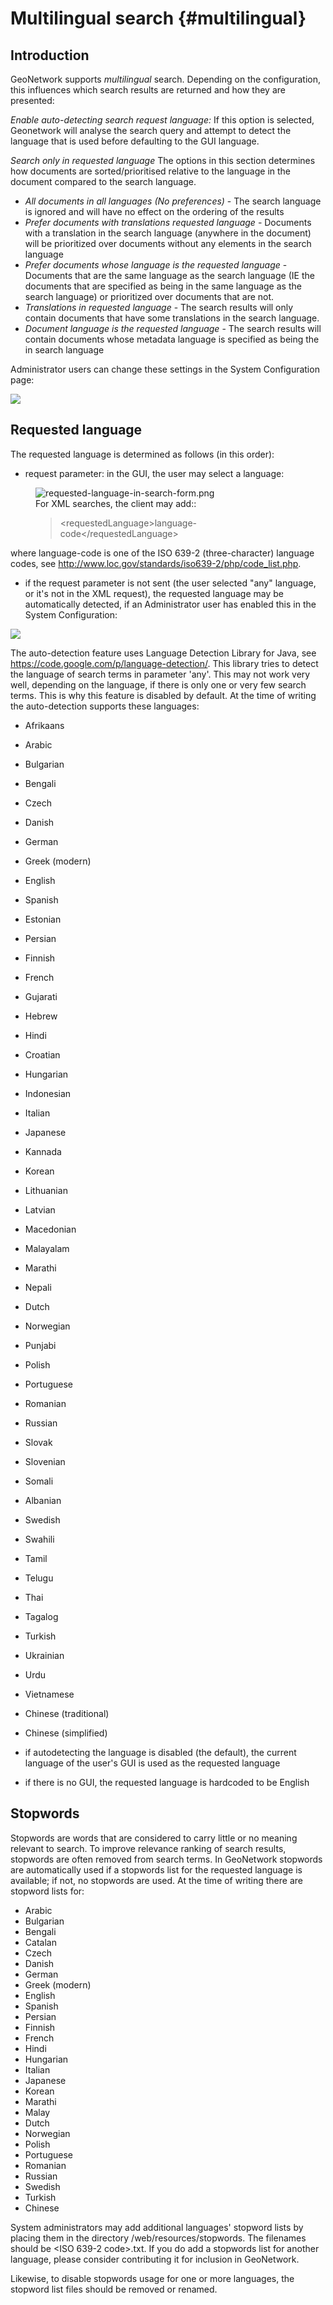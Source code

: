 # Multilingual search {#multilingual}

## Introduction

GeoNetwork supports *multilingual* search. Depending on the configuration, this influences which search results are returned and how they are presented:

*Enable auto-detecting search request language:* If this option is selected, Geonetwork will analyse the search query and attempt to detect the language that is used before defaulting to the GUI language.

*Search only in requested language* The options in this section determines how documents are sorted/prioritised relative to the language in the document compared to the search language.

-   *All documents in all languages (No preferences)* - The search language is ignored and will have no effect on the ordering of the results
-   *Prefer documents with translations requested language* - Documents with a translation in the search language (anywhere in the document) will be prioritized over documents without any elements in the search language
-   *Prefer documents whose language is the requested language* - Documents that are the same language as the search language (IE the documents that are specified as being in the same language as the search language) or prioritized over documents that are not.
-   *Translations in requested language* - The search results will only contain documents that have some translations in the search language.
-   *Document language is the requested language* - The search results will contain documents whose metadata language is specified as being the in search language

Administrator users can change these settings in the System Configuration page:

![](requested-language-behaviour.png)

## Requested language

The requested language is determined as follows (in this order):

-   request parameter: in the GUI, the user may select a language:

<figure>
<img src="requested-language-in-search-form.png" alt="requested-language-in-search-form.png" />
<figcaption>For XML searches, the client may add::
<blockquote>
<p>&lt;requestedLanguage&gt;language-code&lt;/requestedLanguage&gt;</p>
</blockquote></figcaption>
</figure>

where language-code is one of the ISO 639-2 (three-character) language codes, see <http://www.loc.gov/standards/iso639-2/php/code_list.php>.

-   if the request parameter is not sent (the user selected "any" language, or it's not in the XML request), the requested language may be automatically detected, if an Administrator user has enabled this in the System Configuration:

![](enable-auto-detection.png)

The auto-detection feature uses Language Detection Library for Java, see <https://code.google.com/p/language-detection/>. This library tries to detect the language of search terms in parameter 'any'. This may not work very well, depending on the language, if there is only one or very few search terms. This is why this feature is disabled by default. At the time of writing the auto-detection supports these languages:

-   Afrikaans
-   Arabic
-   Bulgarian
-   Bengali
-   Czech
-   Danish
-   German
-   Greek (modern)
-   English
-   Spanish
-   Estonian
-   Persian
-   Finnish
-   French
-   Gujarati
-   Hebrew
-   Hindi
-   Croatian
-   Hungarian
-   Indonesian
-   Italian
-   Japanese
-   Kannada
-   Korean
-   Lithuanian
-   Latvian
-   Macedonian
-   Malayalam
-   Marathi
-   Nepali
-   Dutch
-   Norwegian
-   Punjabi
-   Polish
-   Portuguese
-   Romanian
-   Russian
-   Slovak
-   Slovenian
-   Somali
-   Albanian
-   Swedish
-   Swahili
-   Tamil
-   Telugu
-   Thai
-   Tagalog
-   Turkish
-   Ukrainian
-   Urdu
-   Vietnamese
-   Chinese (traditional)
-   Chinese (simplified)

-   if autodetecting the language is disabled (the default), the current language of the user's GUI is used as the requested language
-   if there is no GUI, the requested language is hardcoded to be English

## Stopwords

Stopwords are words that are considered to carry little or no meaning relevant to search. To improve relevance ranking of search results, stopwords are often removed from search terms. In GeoNetwork stopwords are automatically used if a stopwords list for the requested language is available; if not, no stopwords are used. At the time of writing there are stopword lists for:

-   Arabic
-   Bulgarian
-   Bengali
-   Catalan
-   Czech
-   Danish
-   German
-   Greek (modern)
-   English
-   Spanish
-   Persian
-   Finnish
-   French
-   Hindi
-   Hungarian
-   Italian
-   Japanese
-   Korean
-   Marathi
-   Malay
-   Dutch
-   Norwegian
-   Polish
-   Portuguese
-   Romanian
-   Russian
-   Swedish
-   Turkish
-   Chinese

System administrators may add additional languages' stopword lists by placing them in the directory <geonetwork>/web/resources/stopwords. The filenames should be <ISO 639-2 code>.txt. If you do add a stopwords list for another language, please consider contributing it for inclusion in GeoNetwork.

Likewise, to disable stopwords usage for one or more languages, the stopword list files should be removed or renamed.
